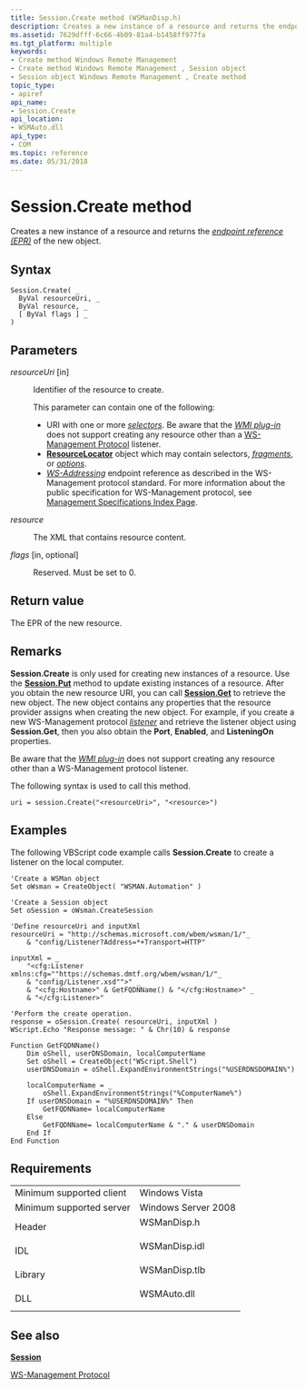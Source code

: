 ```yaml
---
title: Session.Create method (WSManDisp.h)
description: Creates a new instance of a resource and returns the endpoint reference (EPR) of the new object.
ms.assetid: 7629dfff-6c66-4b09-81a4-b1458ff977fa
ms.tgt_platform: multiple
keywords:
- Create method Windows Remote Management
- Create method Windows Remote Management , Session object
- Session object Windows Remote Management , Create method
topic_type:
- apiref
api_name:
- Session.Create
api_location:
- WSMAuto.dll
api_type:
- COM
ms.topic: reference
ms.date: 05/31/2018
---
```


# Session.Create method

Creates a new instance of a resource and returns the [*endpoint reference (EPR)*](windows-remote-management-glossary.md) of the new object.

## Syntax


```VB
Session.Create( _
  ByVal resourceUri, _
  ByVal resource, _
  [ ByVal flags ] _
)
```



## Parameters

<dl> <dt>

*resourceUri* \[in\]
</dt> <dd>

Identifier of the resource to create.

This parameter can contain one of the following:

-   URI with one or more [*selectors*](windows-remote-management-glossary.md). Be aware that the [*WMI plug-in*](windows-remote-management-glossary.md) does not support creating any resource other than a [WS-Management Protocol](ws-management-protocol.md) listener.
-   [**ResourceLocator**](resourcelocator.md) object which may contain selectors, [*fragments*](windows-remote-management-glossary.md), or [*options*](windows-remote-management-glossary.md).
-   [*WS-Addressing*](windows-remote-management-glossary.md) endpoint reference as described in the WS-Management protocol standard. For more information about the public specification for WS-Management protocol, see [Management Specifications Index Page](https://msdn.microsoft.com/library/ms951267.aspx).

</dd> <dt>

*resource* 
</dt> <dd>

The XML that contains resource content.

</dd> <dt>

*flags* \[in, optional\]
</dt> <dd>

Reserved. Must be set to 0.

</dd> </dl>

## Return value

The EPR of the new resource.

## Remarks

**Session.Create** is only used for creating new instances of a resource. Use the [**Session.Put**](session-put.md) method to update existing instances of a resource. After you obtain the new resource URI, you can call [**Session.Get**](session-get.md) to retrieve the new object. The new object contains any properties that the resource provider assigns when creating the new object. For example, if you create a new WS-Management protocol [*listener*](windows-remote-management-glossary.md) and retrieve the listener object using **Session.Get**, then you also obtain the **Port**, **Enabled**, and **ListeningOn** properties.

Be aware that the [*WMI plug-in*](windows-remote-management-glossary.md) does not support creating any resource other than a WS-Management protocol listener.

The following syntax is used to call this method.


```VB
uri = session.Create("<resourceUri>", "<resource>")
```



## Examples

The following VBScript code example calls **Session.Create** to create a listener on the local computer.


```VB
'Create a WSMan object
Set oWsman = CreateObject( "WSMAN.Automation" )

'Create a Session object
Set oSession = oWsman.CreateSession

'Define resourceUri and inputXml 
resourceUri = "http://schemas.microsoft.com/wbem/wsman/1/"_
    & "config/Listener?Address=*+Transport=HTTP"

inputXml = _
    "<cfg:Listener xmlns:cfg=""https://schemas.dmtf.org/wbem/wsman/1/"_
    & "config/Listener.xsd"">" _
    & "<cfg:Hostname>" & GetFQDNName() & "</cfg:Hostname>" _            
    & "</cfg:Listener>"

'Perform the create operation.
response = oSession.Create( resourceUri, inputXml )
WScript.Echo "Response message: " & Chr(10) & response

Function GetFQDNName()
    Dim oShell, userDNSDomain, localComputerName
    Set oShell = CreateObject("WScript.Shell")
    userDNSDomain = oShell.ExpandEnvironmentStrings("%USERDNSDOMAIN%")

    localComputerName = _
        oShell.ExpandEnvironmentStrings("%ComputerName%")
    If userDNSDomain = "%USERDNSDOMAIN%" Then
        GetFQDNName= localComputerName
    Else
        GetFQDNName= localComputerName & "." & userDNSDomain
    End If
End Function
```



## Requirements



|                                     |                                                                                          |
|-------------------------------------|------------------------------------------------------------------------------------------|
| Minimum supported client<br/> | Windows Vista<br/>                                                                 |
| Minimum supported server<br/> | Windows Server 2008<br/>                                                           |
| Header<br/>                   | <dl> <dt>WSManDisp.h</dt> </dl>   |
| IDL<br/>                      | <dl> <dt>WSManDisp.idl</dt> </dl> |
| Library<br/>                  | <dl> <dt>WSManDisp.tlb</dt> </dl> |
| DLL<br/>                      | <dl> <dt>WSMAuto.dll</dt> </dl>   |



## See also

<dl> <dt>

[**Session**](session.md)
</dt> <dt>

[WS-Management Protocol](ws-management-protocol.md)
</dt> </dl>

 

 





